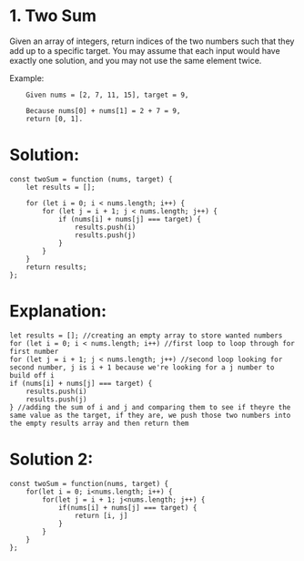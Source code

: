 # 1. Two Sum
Given an array of integers, return indices of the two numbers such that they add up to a specific target.
You may assume that each input would have exactly one solution, and you may not use the same element twice.

Example:
```
    Given nums = [2, 7, 11, 15], target = 9,

    Because nums[0] + nums[1] = 2 + 7 = 9,
    return [0, 1].
```

# Solution:
```
const twoSum = function (nums, target) {
    let results = [];

    for (let i = 0; i < nums.length; i++) {
        for (let j = i + 1; j < nums.length; j++) {
            if (nums[i] + nums[j] === target) {
                results.push(i)
                results.push(j)
            }
        }
    }
    return results;
};
```

# Explanation:
```
let results = []; //creating an empty array to store wanted numbers
for (let i = 0; i < nums.length; i++) //first loop to loop through for first number
for (let j = i + 1; j < nums.length; j++) //second loop looking for second number, j is i + 1 because we're looking for a j number to build off i
if (nums[i] + nums[j] === target) {
    results.push(i)
    results.push(j)
} //adding the sum of i and j and comparing them to see if theyre the same value as the target, if they are, we push those two numbers into the empty results array and then return them
```

# Solution 2:

```
const twoSum = function(nums, target) {
    for(let i = 0; i<nums.length; i++) {
        for(let j = i + 1; j<nums.length; j++) {
            if(nums[i] + nums[j] === target) {
                return [i, j]
            }
        }
    }
};
```